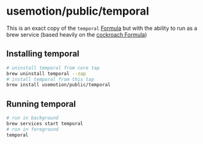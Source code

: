 # usemotion/public/temporal

This is an exact copy of the `temporal` [Formula](https://github.com/Homebrew/homebrew-core/blob/536909b848c7d3bb6c6c6ba5945dd8abe495bef5/Formula/t/temporal.rb) but with the ability to run as a brew service (based heavily on the [cockroach Formula](https://github.com/cockroachdb/homebrew-tap/blob/master/Formula/cockroach%4022.2.rb))

## Installing temporal

```bash
# uninstall temporal from core tap
brew uninstall temporal --zap
# install temporal from this tap
brew install usemotion/public/temporal
```

## Running temporal

```bash
# run in background
brew services start temporal
# run in foreground
temporal
```
